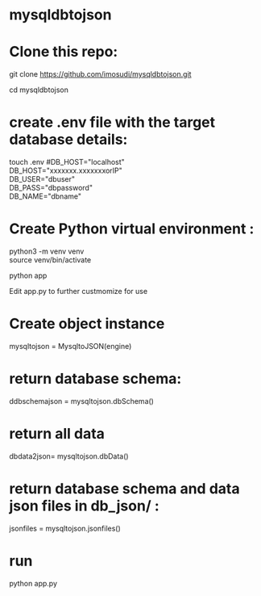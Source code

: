 # mysqldbtojson
# Clone this repo:  

 git clone https://github.com/imosudi/mysqldbtojson.git    

 cd mysqldbtojson

# create .env file with the  target database details:    
 touch .env 
 #DB_HOST="localhost"     
 DB_HOST="xxxxxxx.xxxxxxxorIP"   
 DB_USER="dbuser"    
 DB_PASS="dbpassword"    
 DB_NAME="dbname"    

# Create Python virtual environment :   

python3 -m venv venv    
source  venv/bin/activate 

python app

Edit app.py to further custmomize for use   
# Create object instance    
 mysqltojson = MysqltoJSON(engine)  

# return database schema:
 ddbschemajson = mysqltojson.dbSchema()

# return all data
 dbdata2json= mysqltojson.dbData()

# return database schema and data json files in db_json/ :
 jsonfiles =  mysqltojson.jsonfiles()

# run

 python app.py  
 